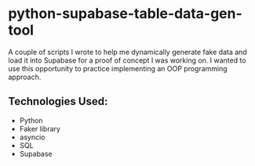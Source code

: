 # python-supabase-table-data-gen-tool
A couple of scripts I wrote to help me dynamically generate fake data and load it into Supabase for a proof of concept I was working on. I wanted to use this opportunity to practice implementing an OOP programming approach. 

## Technologies Used:
* Python
* Faker library
* asyncio
* SQL
* Supabase

